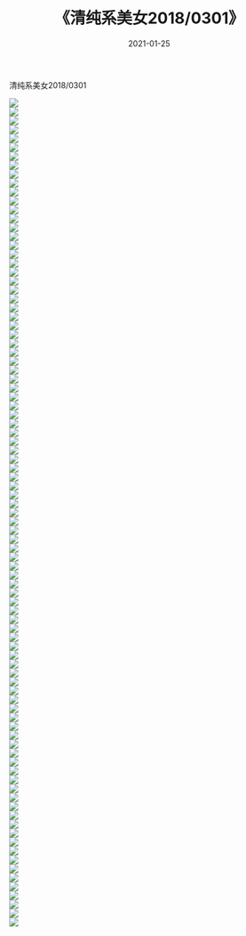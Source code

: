 ﻿---
layout: post
title:  《清纯系美女2018/0301》
date:   2021-01-25
img: http://pic.660000.xyz/1:/清纯系美女/2018/0301/000.jpg
categories: [美女, 清纯, 唯美]
---

清纯系美女2018/0301

 ![](http://pic.660000.xyz/1:/清纯系美女/2018/0301/001.jpg) <br>![](http://pic.660000.xyz/1:/清纯系美女/2018/0301/002.jpg) <br>![](http://pic.660000.xyz/1:/清纯系美女/2018/0301/003.jpg) <br>![](http://pic.660000.xyz/1:/清纯系美女/2018/0301/004.jpg) <br>![](http://pic.660000.xyz/1:/清纯系美女/2018/0301/005.jpg) <br>![](http://pic.660000.xyz/1:/清纯系美女/2018/0301/006.jpg) <br>![](http://pic.660000.xyz/1:/清纯系美女/2018/0301/007.jpg) <br>![](http://pic.660000.xyz/1:/清纯系美女/2018/0301/008.jpg) <br>![](http://pic.660000.xyz/1:/清纯系美女/2018/0301/009.jpg) <br>![](http://pic.660000.xyz/1:/清纯系美女/2018/0301/010.jpg) <br>![](http://pic.660000.xyz/1:/清纯系美女/2018/0301/011.jpg) <br>![](http://pic.660000.xyz/1:/清纯系美女/2018/0301/012.jpg) <br>![](http://pic.660000.xyz/1:/清纯系美女/2018/0301/013.jpg) <br>![](http://pic.660000.xyz/1:/清纯系美女/2018/0301/014.jpg) <br>![](http://pic.660000.xyz/1:/清纯系美女/2018/0301/015.jpg) <br>![](http://pic.660000.xyz/1:/清纯系美女/2018/0301/016.jpg) <br>![](http://pic.660000.xyz/1:/清纯系美女/2018/0301/017.jpg) <br>![](http://pic.660000.xyz/1:/清纯系美女/2018/0301/018.jpg) <br>![](http://pic.660000.xyz/1:/清纯系美女/2018/0301/019.jpg) <br>![](http://pic.660000.xyz/1:/清纯系美女/2018/0301/020.jpg) <br>![](http://pic.660000.xyz/1:/清纯系美女/2018/0301/021.jpg) <br>![](http://pic.660000.xyz/1:/清纯系美女/2018/0301/022.jpg) <br>![](http://pic.660000.xyz/1:/清纯系美女/2018/0301/023.jpg) <br>![](http://pic.660000.xyz/1:/清纯系美女/2018/0301/024.jpg) <br>![](http://pic.660000.xyz/1:/清纯系美女/2018/0301/025.jpg) <br>![](http://pic.660000.xyz/1:/清纯系美女/2018/0301/026.jpg) <br>![](http://pic.660000.xyz/1:/清纯系美女/2018/0301/027.jpg) <br>![](http://pic.660000.xyz/1:/清纯系美女/2018/0301/028.jpg) <br>![](http://pic.660000.xyz/1:/清纯系美女/2018/0301/029.jpg) <br>![](http://pic.660000.xyz/1:/清纯系美女/2018/0301/030.jpg) <br>![](http://pic.660000.xyz/1:/清纯系美女/2018/0301/031.jpg) <br>![](http://pic.660000.xyz/1:/清纯系美女/2018/0301/032.jpg) <br>![](http://pic.660000.xyz/1:/清纯系美女/2018/0301/033.jpg) <br>![](http://pic.660000.xyz/1:/清纯系美女/2018/0301/034.jpg) <br>![](http://pic.660000.xyz/1:/清纯系美女/2018/0301/035.jpg) <br>![](http://pic.660000.xyz/1:/清纯系美女/2018/0301/036.jpg) <br>![](http://pic.660000.xyz/1:/清纯系美女/2018/0301/037.jpg) <br>![](http://pic.660000.xyz/1:/清纯系美女/2018/0301/038.jpg) <br>![](http://pic.660000.xyz/1:/清纯系美女/2018/0301/039.jpg) <br>![](http://pic.660000.xyz/1:/清纯系美女/2018/0301/040.jpg) <br>![](http://pic.660000.xyz/1:/清纯系美女/2018/0301/041.jpg) <br>![](http://pic.660000.xyz/1:/清纯系美女/2018/0301/042.jpg) <br>![](http://pic.660000.xyz/1:/清纯系美女/2018/0301/043.jpg) <br>![](http://pic.660000.xyz/1:/清纯系美女/2018/0301/044.jpg) <br>![](http://pic.660000.xyz/1:/清纯系美女/2018/0301/045.jpg) <br>![](http://pic.660000.xyz/1:/清纯系美女/2018/0301/046.jpg) <br>![](http://pic.660000.xyz/1:/清纯系美女/2018/0301/047.jpg) <br>![](http://pic.660000.xyz/1:/清纯系美女/2018/0301/048.jpg) <br>![](http://pic.660000.xyz/1:/清纯系美女/2018/0301/049.jpg) <br>![](http://pic.660000.xyz/1:/清纯系美女/2018/0301/050.jpg) <br>![](http://pic.660000.xyz/1:/清纯系美女/2018/0301/051.jpg) <br>![](http://pic.660000.xyz/1:/清纯系美女/2018/0301/052.jpg) <br>![](http://pic.660000.xyz/1:/清纯系美女/2018/0301/053.jpg) <br>![](http://pic.660000.xyz/1:/清纯系美女/2018/0301/054.jpg) <br>![](http://pic.660000.xyz/1:/清纯系美女/2018/0301/055.jpg) <br>![](http://pic.660000.xyz/1:/清纯系美女/2018/0301/056.jpg) <br>![](http://pic.660000.xyz/1:/清纯系美女/2018/0301/057.jpg) <br>![](http://pic.660000.xyz/1:/清纯系美女/2018/0301/058.jpg) <br>![](http://pic.660000.xyz/1:/清纯系美女/2018/0301/059.jpg) <br>![](http://pic.660000.xyz/1:/清纯系美女/2018/0301/060.jpg) <br>![](http://pic.660000.xyz/1:/清纯系美女/2018/0301/061.jpg) <br>![](http://pic.660000.xyz/1:/清纯系美女/2018/0301/062.jpg) <br>![](http://pic.660000.xyz/1:/清纯系美女/2018/0301/063.jpg) <br>![](http://pic.660000.xyz/1:/清纯系美女/2018/0301/064.jpg) <br>![](http://pic.660000.xyz/1:/清纯系美女/2018/0301/065.jpg) <br>![](http://pic.660000.xyz/1:/清纯系美女/2018/0301/066.jpg) <br>![](http://pic.660000.xyz/1:/清纯系美女/2018/0301/067.jpg) <br>![](http://pic.660000.xyz/1:/清纯系美女/2018/0301/068.jpg) <br>![](http://pic.660000.xyz/1:/清纯系美女/2018/0301/069.jpg) <br>![](http://pic.660000.xyz/1:/清纯系美女/2018/0301/070.jpg) <br>![](http://pic.660000.xyz/1:/清纯系美女/2018/0301/071.jpg) <br>![](http://pic.660000.xyz/1:/清纯系美女/2018/0301/072.jpg) <br>![](http://pic.660000.xyz/1:/清纯系美女/2018/0301/073.jpg) <br>![](http://pic.660000.xyz/1:/清纯系美女/2018/0301/074.jpg) <br>![](http://pic.660000.xyz/1:/清纯系美女/2018/0301/075.jpg) <br>![](http://pic.660000.xyz/1:/清纯系美女/2018/0301/076.jpg) <br>![](http://pic.660000.xyz/1:/清纯系美女/2018/0301/077.jpg) <br>![](http://pic.660000.xyz/1:/清纯系美女/2018/0301/078.jpg) <br>![](http://pic.660000.xyz/1:/清纯系美女/2018/0301/079.jpg) <br>![](http://pic.660000.xyz/1:/清纯系美女/2018/0301/080.jpg) <br>![](http://pic.660000.xyz/1:/清纯系美女/2018/0301/081.jpg) <br>![](http://pic.660000.xyz/1:/清纯系美女/2018/0301/082.jpg) <br>![](http://pic.660000.xyz/1:/清纯系美女/2018/0301/083.jpg) <br>![](http://pic.660000.xyz/1:/清纯系美女/2018/0301/084.jpg) <br>![](http://pic.660000.xyz/1:/清纯系美女/2018/0301/085.jpg) <br>![](http://pic.660000.xyz/1:/清纯系美女/2018/0301/086.jpg) <br>![](http://pic.660000.xyz/1:/清纯系美女/2018/0301/087.jpg) <br>![](http://pic.660000.xyz/1:/清纯系美女/2018/0301/088.jpg) <br>![](http://pic.660000.xyz/1:/清纯系美女/2018/0301/089.jpg) <br>![](http://pic.660000.xyz/1:/清纯系美女/2018/0301/090.jpg) <br>![](http://pic.660000.xyz/1:/清纯系美女/2018/0301/091.jpg) <br>![](http://pic.660000.xyz/1:/清纯系美女/2018/0301/092.jpg) <br>![](http://pic.660000.xyz/1:/清纯系美女/2018/0301/093.jpg) <br>